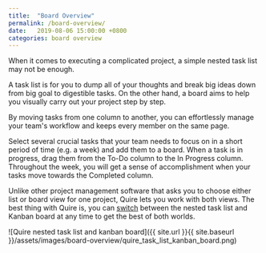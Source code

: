 ```yaml
---
title:  "Board Overview"
permalink: /board-overview/
date:   2019-08-06 15:00:00 +0800
categories: board overview
---
```

When it comes to executing a complicated project, a simple nested task list may not be enough. 

A task list is for you to dump all of your thoughts and break big ideas down from big goal to digestible tasks. On the other hand, a board aims to help you visually carry out your project step by step.

By moving tasks from one column to another, you can effortlessly manage your team's workflow and keeps every member on the same page. 

Select several crucial tasks that your team needs to focus on in a short period of time (e.g. a week) and add them to a board. When a task is in progress, drag them from the To-Do column to the In Progress column. Throughout the week, you will get a sense of accomplishment when your tasks move towards the Completed column. 

Unlike other project management software that asks you to choose either list or board view for one project, Quire lets you work with both views. The best thing with Quire is, you can [switch](https://quire.io/blog/p/To-Do-List-and-Kanban-What-Project-Management-Did-Wrong.html) between the nested task list and Kanban board at any time to get the best of both worlds. 

![Quire nested task list and kanban board]({{ site.url }}{{ site.baseurl }}/assets/images/board-overview/quire_task_list_kanban_board.png)
